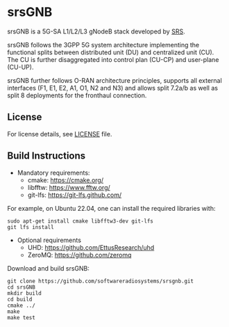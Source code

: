 srsGNB
======

srsGNB is a 5G-SA L1/L2/L3 gNodeB stack developed by [SRS](http://www.srs.io).

srsGNB follows the 3GPP 5G system architecture implementing the functional splits between distributed unit (DU)
and centralized unit (CU). The CU is further disaggregated into control plan (CU-CP) and user-plane (CU-UP).

srsGNB further follows O-RAN architecture principles, supports all external interfaces (F1, E1, E2, A1, O1, N2 and N3) and allows split 7.2a/b as well as split 8 deployments
for the fronthaul connection.


License
-------

For license details, see [LICENSE](LICENSE) file.

Build Instructions
------------------

* Mandatory requirements:
  * cmake:               https://cmake.org/
  * libfftw:             https://www.fftw.org/
  * git-lfs:             https://git-lfs.github.com/

For example, on Ubuntu 22.04, one can install the required libraries with:
```
sudo apt-get install cmake libfftw3-dev git-lfs
git lfs install
```

* Optional requirements
  * UHD:                 https://github.com/EttusResearch/uhd
  * ZeroMQ:              https://github.com/zeromq


Download and build srsGNB:
```
git clone https://github.com/softwareradiosystems/srsgnb.git
cd srsGNB
mkdir build
cd build
cmake ../
make
make test
```
